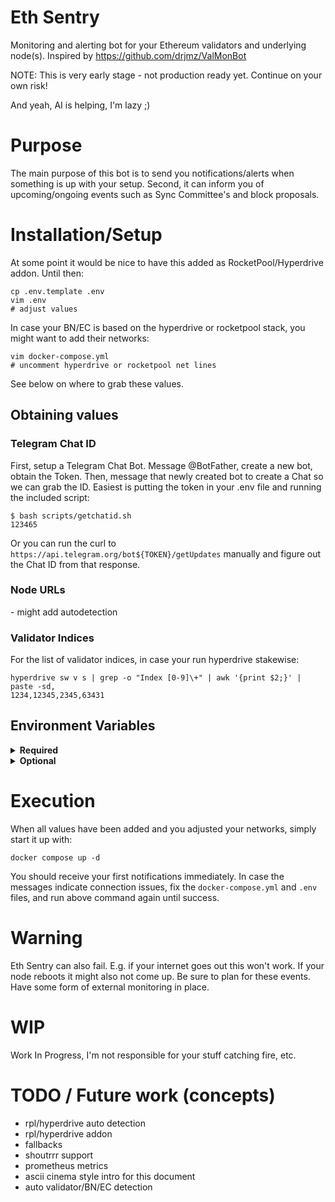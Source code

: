 # Eth Sentry

Monitoring and alerting bot for your Ethereum validators and underlying node(s).
Inspired by https://github.com/drjmz/ValMonBot

NOTE: This is very early stage - not production ready yet.
Continue on your own risk!

And yeah, AI is helping, I'm lazy ;)

# Purpose

The main purpose of this bot is to send you notifications/alerts when something is up with your setup.
Second, it can inform you of upcoming/ongoing events such as Sync Committee's and block proposals.

# Installation/Setup

At some point it would be nice to have this added as RocketPool/Hyperdrive addon.
Until then:
```
cp .env.template .env
vim .env
# adjust values
```
In case your BN/EC is based on the hyperdrive or rocketpool stack, you might want to add their networks:
```
vim docker-compose.yml
# uncomment hyperdrive or rocketpool net lines
```

See below on where to grab these values.

## Obtaining values

### Telegram Chat ID

First, setup a Telegram Chat Bot. Message @BotFather, create a new bot, obtain the Token.
Then, message that newly created bot to create a Chat so we can grab the ID.
Easiest is putting the token in your .env file and running the included script:
```
$ bash scripts/getchatid.sh
123465
```
Or you can run the curl to `https://api.telegram.org/bot${TOKEN}/getUpdates` manually and figure out the Chat ID from that response.

### Node URLs

<TODO> - might add autodetection

### Validator Indices

For the list of validator indices, in case your run hyperdrive stakewise:
```
hyperdrive sw v s | grep -o "Index [0-9]\+" | awk '{print $2;}' | paste -sd,
1234,12345,2345,63431
```

## Environment Variables

<details>
<summary><strong>Required</strong></summary>

| Variable            | Description                    | Example                                      |
|---------------------|--------------------------------|----------------------------------------------|
| `TELEGRAM_BOT_TOKEN`| Your Telegram bot token        | `123456:ABC-DEF1234ghIkl-zyx57W2v1u123ew11`  |
| `TELEGRAM_CHAT_ID`  | Chat ID where to send messages | `-1001234567890`                             |

</details>

<details>
<summary><strong>Optional</strong></summary>

| Variable                   | Default                 | Description                                   |
|----------------------------|-------------------------|-----------------------------------------------|
| `BEACON_NODE_URL`          | `http://localhost:5052` | Beacon node API endpoint                      |
| `EXECUTION_NODE_URL`       | `http://localhost:8545` | Execution client RPC endpoint                 |
| `FALLBACK_BEACON_NODE_URL` | *None*                  | Fallback beacon node API endpoint             |
| `FALLBACK_EXECUTION_NODE_URL` | *None*                  | Fallback execution node API endpoint             |
| `VALIDATOR_INDICES`        | *None*                  | Comma-separated validator indices             |
| `CHECK_INTERVAL`           | `5`                     | Minutes between checks                        |
| `PROPOSAL_LOOKAHEAD`       | `2`                     | Epochs to look ahead for proposals            |
| `SYNC_COMMITTEE_LOOKAHEAD` | `1`                     | Epochs to look ahead for sync committee       |

</details>

# Execution

When all values have been added and you adjusted your networks, simply start it up with:
```
docker compose up -d
```
You should receive your first notifications immediately.
In case the messages indicate connection issues, fix the `docker-compose.yml` and `.env` files, and run above command again until success.

# Warning

Eth Sentry can also fail.
E.g. if your internet goes out this won't work.
If your node reboots it might also not come up. Be sure to plan for these events.
Have some form of external monitoring in place.

# WIP

Work In Progress, I'm not responsible for your stuff catching fire, etc.

# TODO / Future work (concepts)

- rpl/hyperdrive auto detection
- rpl/hyperdrive addon
- fallbacks
- shoutrrr support
- prometheus metrics
- ascii cinema style intro for this document
- auto validator/BN/EC detection
